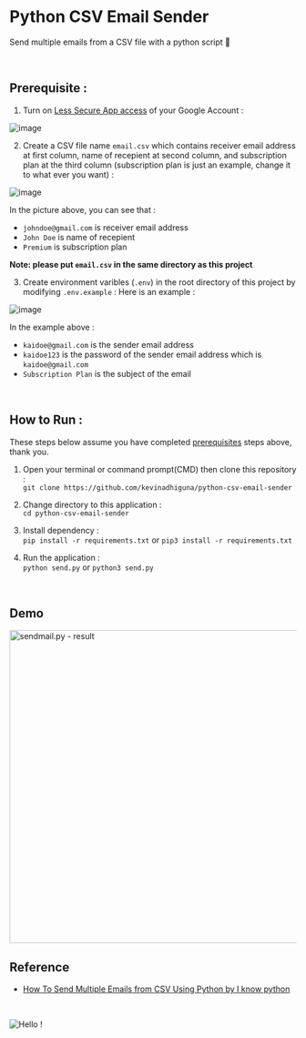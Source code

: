 # Python CSV Email Sender

Send multiple emails from a CSV file with a python script 📨

<br />

## Prerequisite :

1) Turn on [Less Secure App access](https://myaccount.google.com/lesssecureapps) of your Google Account :

![image](https://user-images.githubusercontent.com/43397636/116787412-0e031500-aace-11eb-8770-76e0f3bc970c.png)

2) Create a CSV file name `email.csv` which contains receiver email address at first column, name of recepient at second column, and subscription plan at the third column (subscription plan is just an example, change it to what ever you want) :

![image](https://user-images.githubusercontent.com/43397636/116787485-7520c980-aace-11eb-8d68-4e1ed9f3eeee.png)

In the picture above, you can see that :
- `johndoe@gmail.com` is receiver email address
- `John Doe` is name of recepient
- `Premium` is subscription plan

**Note: please put `email.csv` in the same directory as this project**

3) Create environment varibles (`.env`) in the root directory of this project by modifying `.env.example` :
Here is an example :

![image](https://user-images.githubusercontent.com/43397636/116787598-1c9dfc00-aacf-11eb-8369-db55b3a0beed.png)

In the example above :
- `kaidoe@gmail.com` is the sender email address
- `kaidoe123` is the password of the sender email address which is `kaidoe@gmail.com`
- `Subscription Plan` is the subject of the email

<br />

## How to Run :

These steps below assume you have completed [prerequisites](#prerequisite-) steps above, thank you.

1) Open your terminal or command prompt(CMD) then clone this repository :<br/>
`git clone https://github.com/kevinadhiguna/python-csv-email-sender`

2) Change directory to this application :<br/>
`cd python-csv-email-sender`

3) Install dependency :<br/>
`pip install -r requirements.txt` or `pip3 install -r requirements.txt`

4) Run the application :<br/>
`python send.py` or `python3 send.py`

<br />

## Demo

<img src="https://s3.gifyu.com/images/send-mail_iphone12black_portrait.png" alt="sendmail.py - result" border="0" height="550px" />

<br />

## Reference

- [How To Send Multiple Emails from CSV Using Python by I know python](https://youtu.be/J027R2cgXhc)

<br />

![Hello !](https://api.visitorbadge.io/api/VisitorHit?user=kevinadhiguna&repo=python-csv-email-sender&label=thanks%20for%20dropping%20in%20!&labelColor=%23000000&countColor=%23FFFFFF)
